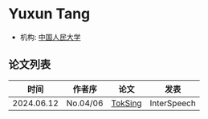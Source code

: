 # Yuxun Tang

- 机构: [中国人民大学](../Institutions/CHN-RUC_中国人民大学.md)


## 论文列表

| 时间 | 作者序 | 论文 | 发表 |
|:-:|:-:|---|---|
| 2024.06.12 | No.04/06 | [TokSing](../Models/Singing_Voice/2024.06.12_TokSing.md) | InterSpeech |